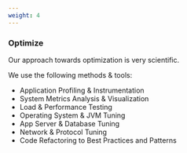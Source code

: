 ```yaml
---
weight: 4
---
```


### Optimize

Our approach towards optimization is very scientific.

We use the following methods & tools:

- Application Profiling & Instrumentation
- System Metrics Analysis & Visualization
- Load & Performance Testing
- Operating System & JVM Tuning
- App Server & Database Tuning
- Network & Protocol Tuning
- Code Refactoring to Best Practices and Patterns